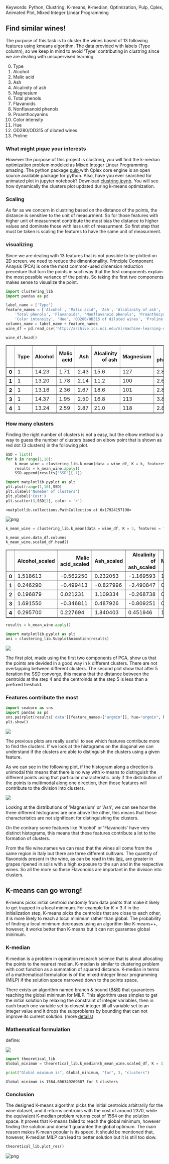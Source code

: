 Keywords: Python, Clustring, K-means, K-median, Optimization, Pulp, Cplex, Animated Plot, Mixed Integer Linear Programming
## Find similar wines!
The purpose of this task is to cluster the wines based of 13 following features using kmeans algorithm. The data provided with labels (Type column), so we keep in mind to avoid 'Type' contributing in clustring since we are dealing with unsupervised learning.

0. Type
1. Alcohol
2. Malic acid
3. Ash
4. Alcalinity of ash
5. Magnesium
6. Total phenols
7. Flavanoids
8. Nonflavanoid phenols
9. Proanthocyanins
10. Color intensity
11. Hue
12. OD280/OD315 of diluted wines
13. Proline

### What might pique your interests
However the purpose of this project is clustring, you will find the k-median optimization problem modeled as Mixed Integer Linear Programming amazing. The python package <a href='https://pypi.org/project/PuLP/'> pulp </a> with Cplex core engine is an open source available package for python.
Also, have you ever searched for animated plot in jupyter notebook? Download <a href='https://github.com/MosesDastmard/wine_clustring/blob/master/clustring.ipynb'>clustring.ipynb</a>. You will see how dynamically the clusters plot updated during k-means optimization.

### Scaling
As far as we concern in clustring based on the distance of the points, the distance is sensitive to the unit of measurment. So for those features with higher unit of measurment contribute the most bias the distance to higher values and dominate those with less unit of measurment. So first step that must be taken is scaling the features to have the same unit of measurment.

### visualizing
Since we are dealing with 13 features that is not possible to be plotted on 2D screen. we need to reduce the dimentionallity. Principle Component Anaysis (PCA) is one the most common-used dimension reduction precedure that turn the points in such way that the first components explain the most possible variance of the points. So taking the first two components makes sense to visualize the point.


```python
import clustering_lib
import pandas as pd
```


```python
label_name = ['Type']
feature_names = ['Alcohol', 'Malic acid', 'Ash', 'Alcalinity of ash', 'Magnesium', 
    'Total phenols', 'Flavanoids', 'Nonflavanoid phenols', 'Proanthocyanins', 
    'Color intensity', 'Hue', 'OD280/OD315 of diluted wines', 'Proline']
columns_name = label_name + feature_names
wine_df = pd.read_csv('http://archive.ics.uci.edu/ml/machine-learning-databases/wine/wine.data', names = columns_name)
```


```python
wine_df.head()
```




<div>
<style scoped>
    .dataframe tbody tr th:only-of-type {
        vertical-align: middle;
    }

    .dataframe tbody tr th {
        vertical-align: top;
    }

    .dataframe thead th {
        text-align: right;
    }
</style>
<table border="1" class="dataframe">
  <thead>
    <tr style="text-align: right;">
      <th></th>
      <th>Type</th>
      <th>Alcohol</th>
      <th>Malic acid</th>
      <th>Ash</th>
      <th>Alcalinity of ash</th>
      <th>Magnesium</th>
      <th>Total phenols</th>
      <th>Flavanoids</th>
      <th>Nonflavanoid phenols</th>
      <th>Proanthocyanins</th>
      <th>Color intensity</th>
      <th>Hue</th>
      <th>OD280/OD315 of diluted wines</th>
      <th>Proline</th>
    </tr>
  </thead>
  <tbody>
    <tr>
      <th>0</th>
      <td>1</td>
      <td>14.23</td>
      <td>1.71</td>
      <td>2.43</td>
      <td>15.6</td>
      <td>127</td>
      <td>2.80</td>
      <td>3.06</td>
      <td>0.28</td>
      <td>2.29</td>
      <td>5.64</td>
      <td>1.04</td>
      <td>3.92</td>
      <td>1065</td>
    </tr>
    <tr>
      <th>1</th>
      <td>1</td>
      <td>13.20</td>
      <td>1.78</td>
      <td>2.14</td>
      <td>11.2</td>
      <td>100</td>
      <td>2.65</td>
      <td>2.76</td>
      <td>0.26</td>
      <td>1.28</td>
      <td>4.38</td>
      <td>1.05</td>
      <td>3.40</td>
      <td>1050</td>
    </tr>
    <tr>
      <th>2</th>
      <td>1</td>
      <td>13.16</td>
      <td>2.36</td>
      <td>2.67</td>
      <td>18.6</td>
      <td>101</td>
      <td>2.80</td>
      <td>3.24</td>
      <td>0.30</td>
      <td>2.81</td>
      <td>5.68</td>
      <td>1.03</td>
      <td>3.17</td>
      <td>1185</td>
    </tr>
    <tr>
      <th>3</th>
      <td>1</td>
      <td>14.37</td>
      <td>1.95</td>
      <td>2.50</td>
      <td>16.8</td>
      <td>113</td>
      <td>3.85</td>
      <td>3.49</td>
      <td>0.24</td>
      <td>2.18</td>
      <td>7.80</td>
      <td>0.86</td>
      <td>3.45</td>
      <td>1480</td>
    </tr>
    <tr>
      <th>4</th>
      <td>1</td>
      <td>13.24</td>
      <td>2.59</td>
      <td>2.87</td>
      <td>21.0</td>
      <td>118</td>
      <td>2.80</td>
      <td>2.69</td>
      <td>0.39</td>
      <td>1.82</td>
      <td>4.32</td>
      <td>1.04</td>
      <td>2.93</td>
      <td>735</td>
    </tr>
  </tbody>
</table>
</div>



### How many clusters
Finding the right number of clusters is not a easy, but the elbow method is a way to guess the number of clusters based on elbow point that is shown as red dot (3 clusters) in the following plot. 


```python
SSD = list()
for k in range(1,10):
    k_mean_wine = clustering_lib.k_mean(data = wine_df, K = k, features = feature_names)
    results = k_mean_wine.apply()
    SSD.append(results['SSD'][-1])
```


```python
import matplotlib.pyplot as plt
plt.plot(range(1,10),SSD)
plt.xlabel('Numeber of clusters')
plt.ylabel('Cost')
plt.scatter(3,SSD[2], color = 'r')
```




    <matplotlib.collections.PathCollection at 0x17924157198>




![png](output_6_1.png)



```python
k_mean_wine = clustering_lib.k_mean(data = wine_df, K = 3, features = feature_names)
```


```python
k_mean_wine.data_df.columns
k_mean_wine.scaled_df.head()
```




<div>
<style scoped>
    .dataframe tbody tr th:only-of-type {
        vertical-align: middle;
    }

    .dataframe tbody tr th {
        vertical-align: top;
    }

    .dataframe thead th {
        text-align: right;
    }
</style>
<table border="1" class="dataframe">
  <thead>
    <tr style="text-align: right;">
      <th></th>
      <th>Alcohol_scaled</th>
      <th>Malic acid_scaled</th>
      <th>Ash_scaled</th>
      <th>Alcalinity of ash_scaled</th>
      <th>Magnesium_scaled</th>
      <th>Total phenols_scaled</th>
      <th>Flavanoids_scaled</th>
      <th>Nonflavanoid phenols_scaled</th>
      <th>Proanthocyanins_scaled</th>
      <th>Color intensity_scaled</th>
      <th>Hue_scaled</th>
      <th>OD280/OD315 of diluted wines_scaled</th>
      <th>Proline_scaled</th>
    </tr>
  </thead>
  <tbody>
    <tr>
      <th>0</th>
      <td>1.518613</td>
      <td>-0.562250</td>
      <td>0.232053</td>
      <td>-1.169593</td>
      <td>1.913905</td>
      <td>0.808997</td>
      <td>1.034819</td>
      <td>-0.659563</td>
      <td>1.224884</td>
      <td>0.251717</td>
      <td>0.362177</td>
      <td>1.847920</td>
      <td>1.013009</td>
    </tr>
    <tr>
      <th>1</th>
      <td>0.246290</td>
      <td>-0.499413</td>
      <td>-0.827996</td>
      <td>-2.490847</td>
      <td>0.018145</td>
      <td>0.568648</td>
      <td>0.733629</td>
      <td>-0.820719</td>
      <td>-0.544721</td>
      <td>-0.293321</td>
      <td>0.406051</td>
      <td>1.113449</td>
      <td>0.965242</td>
    </tr>
    <tr>
      <th>2</th>
      <td>0.196879</td>
      <td>0.021231</td>
      <td>1.109334</td>
      <td>-0.268738</td>
      <td>0.088358</td>
      <td>0.808997</td>
      <td>1.215533</td>
      <td>-0.498407</td>
      <td>2.135968</td>
      <td>0.269020</td>
      <td>0.318304</td>
      <td>0.788587</td>
      <td>1.395148</td>
    </tr>
    <tr>
      <th>3</th>
      <td>1.691550</td>
      <td>-0.346811</td>
      <td>0.487926</td>
      <td>-0.809251</td>
      <td>0.930918</td>
      <td>2.491446</td>
      <td>1.466525</td>
      <td>-0.981875</td>
      <td>1.032155</td>
      <td>1.186068</td>
      <td>-0.427544</td>
      <td>1.184071</td>
      <td>2.334574</td>
    </tr>
    <tr>
      <th>4</th>
      <td>0.295700</td>
      <td>0.227694</td>
      <td>1.840403</td>
      <td>0.451946</td>
      <td>1.281985</td>
      <td>0.808997</td>
      <td>0.663351</td>
      <td>0.226796</td>
      <td>0.401404</td>
      <td>-0.319276</td>
      <td>0.362177</td>
      <td>0.449601</td>
      <td>-0.037874</td>
    </tr>
  </tbody>
</table>
</div>




```python
results = k_mean_wine.apply()
```


```python
import matplotlib.pyplot as plt
ani = clustering_lib.SubplotAnimation(results)
```

<img src="Animated.png">

The first plot, made using the first two components of PCA, show us that the points are devided in a good way in k different clusters. There are not overlapping between different clusters.
The second plot show that after 5 iteration the SSD converge, this means that the distance between the centroids at the step 4 and the centroinds at the step 5 is less than a prefixed treshold.

###  Features contribute the most


```python
import seaborn as sns
import pandas as pd
sns.pairplot(results['data'][feature_names+["argmin"]], hue="argmin", height=2, vars = feature_names, palette = {0.0:'black',1.0:'red',2.0:'blue'})#,3.0:'green'})
plt.show() 
```

<img src="corr_plot.png">

The previous plots are really usefull to see which features  contribute more to  find the clusters.
If we look at the histograms on the diagonal we can understand if the clusters are able to distinguish the clusters using a given feature.

As we can see in the following plot, if the histogram along a direction is unimodal this means that there is no way with k-means to distinguish the different points using that particular characteristic. only if the distribution of the points is multimodal along one direction, then those features will contribute to the division into clusters.

<img src="clust.png">

Looking at the distributions of 'Magnesium' or 'Ash', we can see how the three different histograms are one above the other, this means that these characteristics are not significant for  distinguishing the clusters. 

On the contrary some features like 'Alcohol' or 'Flavanoids' have very distinct histograms, this means that these features contribute a lot to the formation of clusters.

From the file wine.names we can read that the wines all come from the same region in Italy but there are three different cultivars.
The quantity of flavonoids present in the wine, as can be read in this [link](http://lem.ch.unito.it/didattica/infochimica/2007_Polifenoli_Vino/flavo.html), are greater in grapes ripened in soils with a high exposure to the sun and in the respective wines.
So all the more so these Flavonoids are important in the division into clusters.

## K-means can go wrong!
K-means picks initial centroid randomly from data points that make it likely to get trapped in a local minimum. For example for $K= 3$ if in the initialization step, K-means picks the centroids that are close to each other, it is more likely to reach a local minimum rather than global. The probability of finding a local minimum decreases using an algorithm like K-means++, however, it works better than K-means but it can not guarantee global minimum.

### K-median
K-median is a problem in operation research science that is about allocating the points to the nearest median. K-median is similar to clustering problem with cost function as a summation of squared distance. K-median in terms of a mathematical formulation is of the mixed-integer linear programming (MILP) if the solution space narrowed down to the points space.

There exists an algorithm named branch & bound (B&B) that guarantees reaching the global minimum for MILP. This algorithm uses simplex to get the initial solution by relaxing the constraint of integer variables, then in each brach one variable set to closest integer till all variable set to an integer value and it drops the subproblems by bounding that can not improve its current solution. (more [details](https://en.wikipedia.org/wiki/Branch_and_bound))

### Mathematical formulation
define:

<img src="mathematical_formulation.png">


```python
import theoretical_lib
Global_minimum = theoretical_lib.k_median(k_mean_wine.scaled_df, K = 3)
```


```python
print("Global minimum is", Global_minimum, "for", 3, "clusters")
```

    Global minimum is 1564.606349269607 for 3 clusters
    

### Conclusion
The designed K-means algorithm picks the initial centroids arbitrarily for the wine dataset, and it returns centroids with the cost of around 2370, while the equivalent K-median problem returns cost of 1564 on the solution space. It proves that K-means failed to reach the global minimum, however finding the solution and doesn't guarantee the global optimum. The main reason makes K-mean popular is its speed. It should be mentioned that, however, K-median MILP can lead to better solution but it is still too slow.   


```python
theoretical_lib.plot_res()
```


![png](output_20_0.png)

